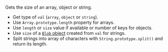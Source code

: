 Gets the size of an array, object or string.

- Get type of `val` (`array`, `object` or `string`).
- Use `Array.prototype.length` property for arrays.
- Use `length` or `size` value if available or number of keys for objects.
- Use `size` of a [`Blob` object](https://developer.mozilla.org/en-US/docs/Web/API/Blob) created from `val` for strings.
- Split strings into array of characters with `String.prototype.split()` and return its length.